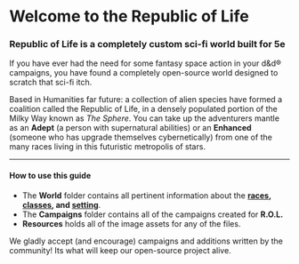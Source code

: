 # Welcome to the Republic of Life

### Republic of Life is a completely custom sci-fi world built for 5e

If you have ever had the need for some fantasy space action in your d&d® campaigns, you have found a completely open-source world designed to scratch that sci-fi itch.

Based in Humanities far future: a collection of alien species have formed a coalition called the Republic of Life, in a densely populated portion of the Milky Way known as *The Sphere*. You can take up the adventurers mantle as an **Adept** (a person with supernatural abilities) or an **Enhanced** (someone who has upgrade themselves cybernetically) from one of the many races living in this futuristic metropolis of stars.

---

#### How to use this guide

- The **World** folder contains all pertinent information about the **[races](World/races.md), [classes](World/classes.md), and [setting](World/overview.md)**.
- The **Campaigns** folder contains all of the campaigns created for **R.O.L.**
- **Resources** holds all of the image assets for any of the files.

We gladly accept (and encourage) campaigns and additions written by the community! Its what will keep our open-source project alive.